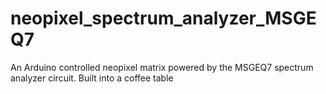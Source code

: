 # neopixel_spectrum_analyzer_MSGEQ7
An Arduino controlled neopixel matrix powered by the MSGEQ7 spectrum analyzer circuit. Built into a coffee table
